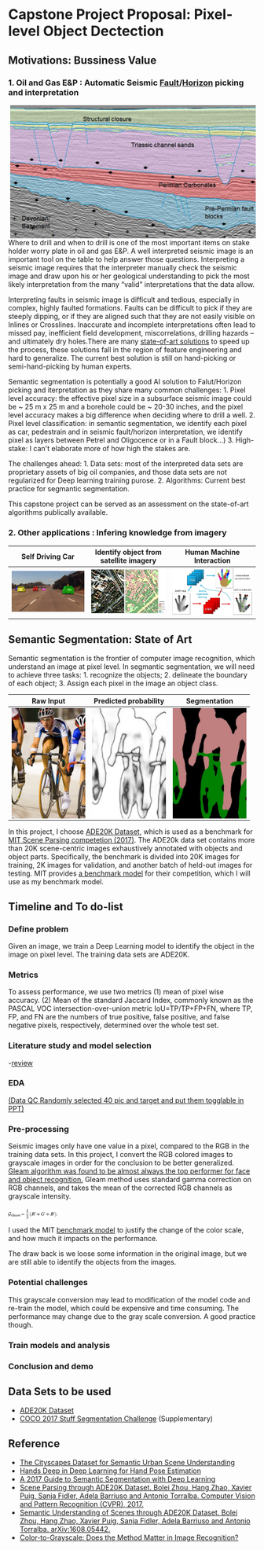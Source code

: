 # Capstone Project Proposal: Pixel-level Object Dectection 

## Motivations: Bussiness Value 
### 1. Oil and Gas E&P : Automatic Seismic [Fault](https://en.wikipedia.org/wiki/Fault_(geology))/[Horizon](http://subsurfwiki.org/wiki/Horizon) picking and interpretation 
<img src="/pics/Seismic_fault_horizon_picking.jpg" width="500" ALIGN="Right"> 

Where to drill and when to drill is one of the most important items on stake holder worry plate in oil and gas E&P.  A well interpreted seismic image is an important tool on the table to help answer those questions. Interpreting a seismic image requires that the interpreter manually check the seismic image and draw upon his or her geological understanding to pick the most likely interpretation from the many “valid” interpretations that the data allow. 


Interpreting faults in seismic image is difficult and tedious, especially in complex, highly faulted formations. Faults can be difficult to pick if they are steeply dipping, or if they are aligned such that they are not easily visible on Inlines or Crosslines. Inaccurate and incomplete interpretations often lead to missed pay, inefficient field development, miscorrelations, drilling hazards – and ultimately dry holes.There are many [state-of-art solutions](https://www.cgg.com/en/What-We-Do/GeoSoftware/Advanced-Seismic-Interpretation/Automated-Fault-Extraction) to speed up the process, these solutions fall in the region of feature engineering and hard to generalize. The current best solution is still on hand-picking or semi-hand-picking by human experts. 


Semantic segmentation is potentially a good AI solution to Falut/Horizon picking and iterpretation as they share many common challenges: 1. Pixel level accuracy: the effective pixel size in a subsurface seismic image could be ~ 25 m x 25 m and a borehole could be ~ 20-30 inches, and the pixel level accuracy makes a big difference when deciding where to drill a well. 2. Pixel level classification: in semantic segmentation, we identify each pixel as car, pedestrain and in seismic fault/horizon interpretation, we identify pixel as layers between Petrel and Oligocence or in a Fault block...) 3. High-stake: I can't elaborate more of how high the stakes are. 


The challenges ahead: 1. Data sets: most of the interpreted data sets are proprietary assets of big oil companies, and those data sets are not regularized for Deep learning training purose.  2. Algorithms: Current best practice for segmantic segmentation. 


This capstone project can be served as an assessment on the state-of-art algorithms publically available. 

### 2. Other applications : Infering knowledge from imagery
Self Driving Car     |  Identify object from satellite imagery |  Human Machine Interaction         
:---------------:|:--------------:|:--------------:
<img src="pics/self_driving_car2.jpg" width="300" />|<img src="pics/Satellite_image_and_land_cover.png" width="300" />|<img src="pics/human_machine_iteraction.jpg" width="300" />


## Semantic Segmentation: State of Art

Semantic segmentation is the frontier of computer image recognition, which understand an image at pixel level. In segmantic segmentation, we will need to achieve three tasks: 1. recognize the objects; 2. delineate the boundary of each object; 3. Assign each pixel in the image an object class.

Raw Input            |  Predicted probability     |     Segmentation
:---------------:|:--------------:|:---------------:
<img src="pics/pascal_voc.jpg" width=150 alt="Bycicle Rider Raw" ALIGN="Middle">|<img src="pics/pascal_voc_probs.jpg" width=150  alt="Bycicle Rider Predicted Probability" ALIGN="Middle">|<img src="pics/pascal_voc_seg.jpg" width=150  alt="Bycicle Rider Segmentation" ALIGN="Middle">

In this project, I choose [ADE20K Dataset](http://groups.csail.mit.edu/vision/datasets/ADE20K/), which is used as a benchmark for [MIT Scene Parsing competetion (2017)](http://sceneparsing.csail.mit.edu/). The ADE20k data set contains more than 20K scene-centric images exhaustively annotated with objects and object parts. Specifically, the benchmark is divided into 20K images for training, 2K images for validation, and another batch of held-out images for testing. MIT provides [a benchmark model](https://github.com/hangzhaomit/semantic-segmentation-pytorch/tree/e21b8e2bfb1cb145941c36468fc807f20146b71a) for their competition, which I will use as my benchmark model. 


## Timeline and To do-list
### Define problem 
Given an image, we train a Deep Learning model to identify the object in the image on pixel level. The training data sets are ADE20K. 


### Metrics 
To assess performance, we use two metrics (1) mean of pixel wise accuracy.  (2) Mean of the standard Jaccard Index, commonly known as the PASCAL VOC intersection-over-union metric IoU=TP/TP+FP+FN, where TP, FP, and FN are the numbers of true positive, false positive, and false negative pixels, respectively, determined over the whole test set.


### Literature study and model selection
-[review](##reference)

### EDA 
[(Data QC Randomly selected 40 pic and target and put them togglable in PPT)](https://github.com/HoustonJ2013/Capstone_Deep_Learning_Galvanize/blob/master/ppts/QC_Dec_12.pptx)


### Pre-processing 
Seismic images only have one value in a pixel, compared to the RGB in the training data sets. In this project, I convert the RGB colored images to grayscale images in order for the conclusion to be better generalized. [Gleam algorithm was found to be almost always the top performer for face and object recognition.](http://journals.plos.org/plosone/article?id=10.1371/journal.pone.0029740#s3) Gleam method uses standard gamma correction on RGB channels, and takes the mean of the corrected RGB channels as grayscale intensity.  


<img src="/pics/gleam_equation.png" width="100" ALIGN="Middle"> 


I used the MIT [benchmark model](https://github.com/hangzhaomit/semantic-segmentation-pytorch) to justify the change of the color scale, and how much it impacts on the performance. 

The draw back is we loose some information in the original image, but we are still able to identify the objects from the images. 

### Potential challenges
This grayscale conversion may lead to modification of the model code and re-train the model, which could be expensive and time consuming. The performance may change due to the gray scale conversion. A good practice though. 

### Train models and analysis



### Conclusion and demo


## Data Sets to be used
+ [ADE20K Dataset](http://groups.csail.mit.edu/vision/datasets/ADE20K/)
+ [COCO 2017 Stuff Segmentation Challenge](http://cocodataset.org/#stuff-challenge2017) (Supplementary)


## Reference
+ [The Cityscapes Dataset for Semantic Urban Scene Understanding](https://arxiv.org/pdf/1604.01685.pdf)
+ [Hands Deep in Deep Learning for Hand Pose Estimation](https://arxiv.org/pdf/1502.06807.pdf)
+ [A 2017 Guide to Semantic Segmentation with Deep Learning](http://blog.qure.ai/notes/semantic-segmentation-deep-learning-review)
+ [Scene Parsing through ADE20K Dataset. Bolei Zhou, Hang Zhao, Xavier Puig, Sanja Fidler, Adela Barriuso and Antonio Torralba. Computer Vision and Pattern Recognition (CVPR), 2017.](http://people.csail.mit.edu/bzhou/publication/scene-parse-camera-ready.pdf)
+ [Semantic Understanding of Scenes through ADE20K Dataset. Bolei Zhou, Hang Zhao, Xavier Puig, Sanja Fidler, Adela Barriuso and Antonio Torralba. arXiv:1608.05442.](https://arxiv.org/pdf/1608.05442.pdf)
+ [Color-to-Grayscale: Does the Method Matter in Image Recognition?](http://journals.plos.org/plosone/article?id=10.1371/journal.pone.0029740#s3)

